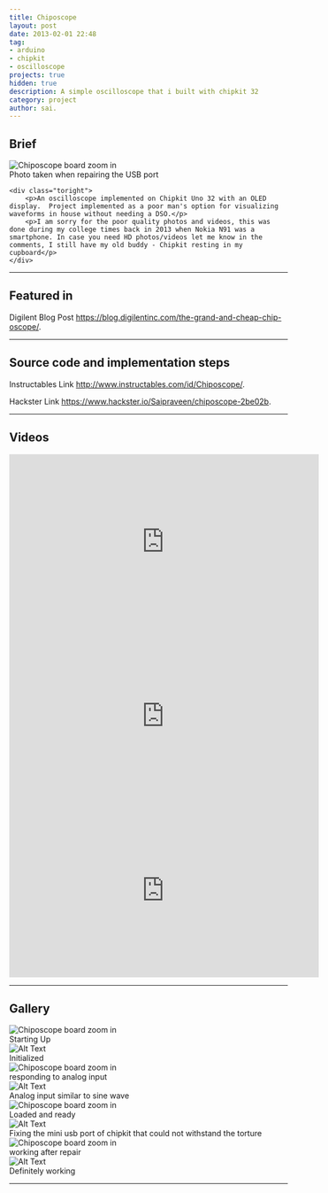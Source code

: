 ```yaml
---
title: Chiposcope
layout: post
date: 2013-02-01 22:48
tag: 
- arduino
- chipkit
- oscilloscope
projects: true
hidden: true
description: A simple oscilloscope that i built with chipkit 32
category: project
author: sai.
---
```


## Brief

<div class="side-by-side">
    <div class="toleft">
        <img class="image" src="{{ site.url }}/assets/images/Chiposcope/9.jpg" alt="Chiposcope board zoom in">
        <figcaption class="caption">Photo taken when repairing the USB port</figcaption>
    </div>

    <div class="toright">
        <p>An oscilloscope implemented on Chipkit Uno 32 with an OLED display.  Project implemented as a poor man's option for visualizing waveforms in house without needing a DSO.</p>
        <p>I am sorry for the poor quality photos and videos, this was done during my college times back in 2013 when Nokia N91 was a smartphone. In case you need HD photos/videos let me know in the comments, I still have my old buddy - Chipkit resting in my cupboard</p>
    </div>
</div>


---

## Featured in

<span class="evidence">Digilent Blog Post <https://blog.digilentinc.com/the-grand-and-cheap-chip-oscope/>.</span>

---

## Source code and implementation steps

Instructables Link <http://www.instructables.com/id/Chiposcope/>.

Hackster Link <https://www.hackster.io/Saipraveen/chiposcope-2be02b>.

---

## Videos

<iframe width="560" height="315" src="https://www.youtube-nocookie.com/embed/TLF4Y_MrBBA?rel=0" frameborder="0" allow="autoplay; encrypted-media" allowfullscreen></iframe>

<iframe width="560" height="315" src="https://www.youtube-nocookie.com/embed/R6wJxy8fZG4?rel=0" frameborder="0" allow="autoplay; encrypted-media" allowfullscreen></iframe>

<iframe width="560" height="315" src="https://www.youtube-nocookie.com/embed/9vbw0OEoC5U?rel=0" frameborder="0" allow="autoplay; encrypted-media" allowfullscreen></iframe>

---

## Gallery

<div class="side-by-side">
    <div class="toleft">
        <img class="image" src="{{ site.url }}/assets/images/Chiposcope/1.jpg" alt="Chiposcope board zoom in">
        <figcaption class="caption">Starting Up</figcaption>
    </div>

   <div class="toright">
        <img class="image" src="{{ site.url }}/assets/images/Chiposcope/2.jpg" alt="Alt Text">
        <figcaption class="caption">Initialized</figcaption>
    </div>
</div>
<div class="side-by-side">
    <div class="toleft">
        <img class="image" src="{{ site.url }}/assets/images/Chiposcope/3.jpg" alt="Chiposcope board zoom in">
        <figcaption class="caption">responding to analog input</figcaption>
    </div>

   <div class="toright">
        <img class="image" src="{{ site.url }}/assets/images/Chiposcope/4.jpg" alt="Alt Text">
        <figcaption class="caption">Analog input similar to sine wave</figcaption>
    </div>
</div>
<div class="side-by-side">
    <div class="toleft">
        <img class="image" src="{{ site.url }}/assets/images/Chiposcope/5.jpg" alt="Chiposcope board zoom in">
        <figcaption class="caption">Loaded and ready</figcaption>
    </div>

   <div class="toright">
        <img class="image" src="{{ site.url }}/assets/images/Chiposcope/6.jpg" alt="Alt Text">
        <figcaption class="caption">Fixing the mini usb port of chipkit that could not withstand the torture</figcaption>
    </div>
</div>
<div class="side-by-side">
    <div class="toleft">
        <img class="image" src="{{ site.url }}/assets/images/Chiposcope/7.jpg" alt="Chiposcope board zoom in">
        <figcaption class="caption">working after repair</figcaption>
    </div>

   <div class="toright">
        <img class="image" src="{{ site.url }}/assets/images/Chiposcope/8.jpg" alt="Alt Text">
        <figcaption class="caption">Definitely working</figcaption>
    </div>
</div>

---









